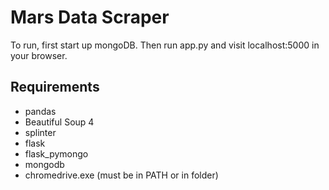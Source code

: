 # Mars Data Scraper
To run, first start up mongoDB. Then run app.py and visit localhost:5000 in your browser.

## Requirements
- pandas
- Beautiful Soup 4
- splinter
- flask
- flask_pymongo
- mongodb
- chromedrive.exe (must be in PATH or in folder)